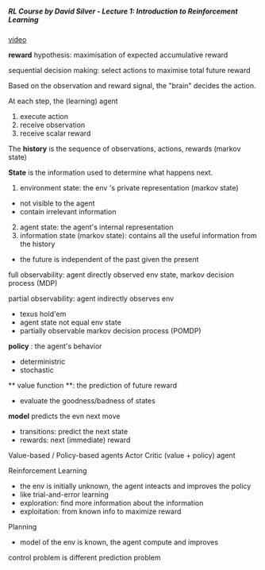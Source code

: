 ##### RL Course by David Silver - Lecture 1: Introduction to Reinforcement Learning
[video](https://www.youtube.com/watch?v=2pWv7GOvuf0)

**reward** hypothesis: maximisation of expected accumulative reward

sequential decision making: select actions to maximise total future reward

Based on the observation and reward signal, the "brain" decides the action.

At each step, the (learning) agent

1. execute action
2. receive observation
3. receive scalar reward

The **history** is the sequence of observations, actions, rewards (markov state)

**State** is the information used to determine what happens next.
 
1. environment state: the env 's private representation (markov state)
 * not visible to the agent
 * contain irrelevant information
2. agent state: the agent's internal representation
3. information state (markov state): contains all the useful information from the history
 * the future is independent of the past given the present

full observability: agent directly observed env state, markov decision process (MDP)

partial observability: agent indirectly observes env
 * texus hold'em
 * agent state not equal env state
 * partially observable markov decision process (POMDP)
 
**policy** : the agent's behavior
* deterministric
* stochastic 

** value function **: the prediction of future reward
* evaluate the goodness/badness of states

**model** predicts the evn next move
* transitions: predict the next state
* rewards: next (immediate) reward

Value-based / Policy-based agents
Actor Critic (value + policy) agent

Reinforcement Learning
 * the env is initially unknown, the agent inteacts and improves the policy
 * like trial-and-error learning
 * exploration: find more information about the information
 * exploitation:  from known info to maximize reward
 
Planning
 * model of the env is known, the agent compute and improves
 
control problem is different prediction problem
 
 
